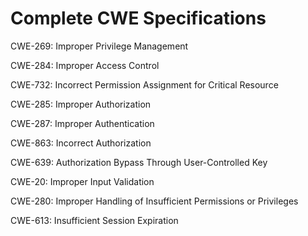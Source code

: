 

# Complete CWE Specifications

CWE-269: Improper Privilege Management

CWE-284: Improper Access Control

CWE-732: Incorrect Permission Assignment for Critical Resource

CWE-285: Improper Authorization

CWE-287: Improper Authentication

CWE-863: Incorrect Authorization

CWE-639: Authorization Bypass Through User-Controlled Key

CWE-20: Improper Input Validation

CWE-280: Improper Handling of Insufficient Permissions or Privileges 

CWE-613: Insufficient Session Expiration